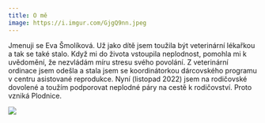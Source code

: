 ```yaml
---
title: O mě
image: https://i.imgur.com/GjgQ9nn.jpeg
---
```


Jmenuji se Eva Šmolíková. Už jako dítě jsem toužila být veterinární lékařkou a tak se také stalo.  Když mi do života vstoupila neplodnost, pomohla mi k uvědomění, že nezvládám míru stresu svého povolání. Z veterinární ordinace jsem odešla a stala jsem se koordinátorkou dárcovského programu v centru asistované reprodukce. Nyní (listopad 2022) jsem na rodičovské dovolené a toužím podporovat neplodné páry na cestě k rodičovství. Proto vzniká Plodnice. 

![](https://imgur.com/hkyWMEC)
